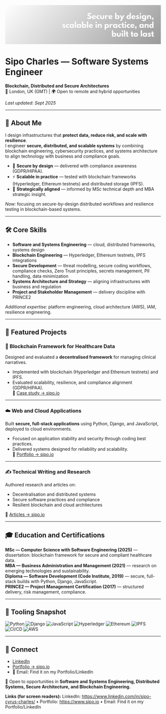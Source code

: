 <img align="center" src="img/LinkedIn_Banner_2025.png" alt="Sipo Charles — Software Systems Engineer (Blockchain, Distributed and Secure Architectures)" />

# Sipo Charles — Software Systems Engineer

**Blockchain, Distributed and Secure Architectures**  
📍 London, UK (GMT) | 🌍 Open to remote and hybrid opportunities

_Last updated: Sept 2025_

---

## 🚀 About Me

I design infrastructures that **protect data, reduce risk, and scale with resilience**.  
I engineer **secure, distributed, and scalable systems** by combining blockchain engineering, cybersecurity practices, and systems architecture to align technology with business and compliance goals.

- <span aria-hidden="true">🔐</span> **Secure by design** — delivered with compliance awareness (GDPR/HIPAA).
- <span aria-hidden="true">⚡</span> **Scalable in practice** — tested with blockchain frameworks (Hyperledger, Ethereum testnets) and distributed storage (IPFS).
- <span aria-hidden="true">🎯</span> **Strategically aligned** — informed by MSc technical depth and MBA strategic insight.

_Now:_ focusing on secure-by-design distributed workflows and resilience testing in blockchain-based systems.

---

## 🛠 Core Skills

- **Software and Systems Engineering** — cloud, distributed frameworks, systems design
- **Blockchain Engineering** — Hyperledger, Ethereum testnets, IPFS integrations
- **Secure Development** — threat modelling, secure coding workflows, compliance checks, Zero Trust principles, secrets management, PII handling, data minimization
- **Systems Architecture and Strategy** — aligning infrastructures with business and regulation
- **Project and Stakeholder Management** — delivery discipline with PRINCE2

_Additional expertise:_ platform engineering, cloud architecture (AWS), IAM, resilience engineering.

---

## 📌 Featured Projects

### 🏥 Blockchain Framework for Healthcare Data

Designed and evaluated a **decentralised framework** for managing clinical narratives.

- Implemented with blockchain (Hyperledger and Ethereum testnets) and IPFS.
- Evaluated scalability, resilience, and compliance alignment (GDPR/HIPAA).  
  🔗 [Case study → sipo.io](https://sipo.io)

---

### ☁️ Web and Cloud Applications

Built **secure, full-stack applications** using Python, Django, and JavaScript, deployed to cloud environments.

- Focused on application stability and security through coding best practices.
- Delivered systems designed for reliability and scalability.  
  🔗 [Portfolio → sipo.io](https://sipo.io)

---

### ✍️ Technical Writing and Research

Authored research and articles on:

- Decentralisation and distributed systems
- Secure software practices and compliance
- Resilient blockchain and cloud architectures

🔗 [Articles → sipo.io](https://sipo.io)

---

## 🎓 Education and Certifications

**MSc — Computer Science with Software Engineering (2025)** — dissertation: blockchain framework for secure and compliant healthcare data.  
**MBA — Business Administration and Management (2021)** — research on emerging technologies and sustainability.  
**Diploma — Software Development (Code Institute, 2019)** — secure, full-stack builds with Python, Django, JavaScript.  
**PRINCE2 — Project Management Certification (2017)** — structured delivery, risk management, compliance.

---

## 🧰 Tooling Snapshot

![Python](https://img.shields.io/badge/Python-3.x-informational) ![Django](https://img.shields.io/badge/Django-framework-informational) ![JavaScript](https://img.shields.io/badge/JavaScript-ES6+-informational) ![Hyperledger](https://img.shields.io/badge/Hyperledger-fabric/indy-informational) ![Ethereum](https://img.shields.io/badge/Ethereum-testnets-informational) ![IPFS](https://img.shields.io/badge/IPFS-distributed_storage-informational) ![CI/CD](https://img.shields.io/badge/CI%2FCD-GitHub_Actions-informational) ![AWS](https://img.shields.io/badge/AWS-cloud-informational)

---

## 🤝 Connect

- [LinkedIn](https://www.linkedin.com/in/sipo-cyrus-charles/)
- [Portfolio → sipo.io](https://www.sipo.io)
- 📧 Email: Find it on my Portfolio/LinkedIn

📌 Open to opportunities in **Software and Systems Engineering, Distributed Systems, Secure Architecture, and Blockchain Engineering.**

**Links (for screen readers):** LinkedIn: https://www.linkedin.com/in/sipo-cyrus-charles/ • Portfolio: https://www.sipo.io • Email: Find it on my Portfolio/LinkedIn
